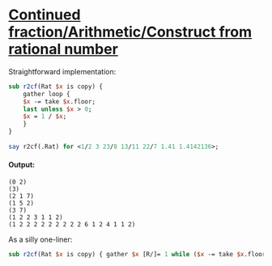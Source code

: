 [1]: http://rosettacode.org/wiki/Continued_fraction/Arithmetic/Construct_from_rational_number

# [Continued fraction/Arithmetic/Construct from rational number][1]

Straightforward implementation:

```perl
sub r2cf(Rat $x is copy) {
    gather loop {
	$x -= take $x.floor;
	last unless $x > 0;
	$x = 1 / $x;
    }
}
 
say r2cf(.Rat) for <1/2 3 23/8 13/11 22/7 1.41 1.4142136>;
```

#### Output:
```
(0 2)
(3)
(2 1 7)
(1 5 2)
(3 7)
(1 2 2 3 1 1 2)
(1 2 2 2 2 2 2 2 2 2 6 1 2 4 1 1 2)
```


As a silly one-liner:

```perl
sub r2cf(Rat $x is copy) { gather $x [R/]= 1 while ($x -= take $x.floor) > 0 }
```